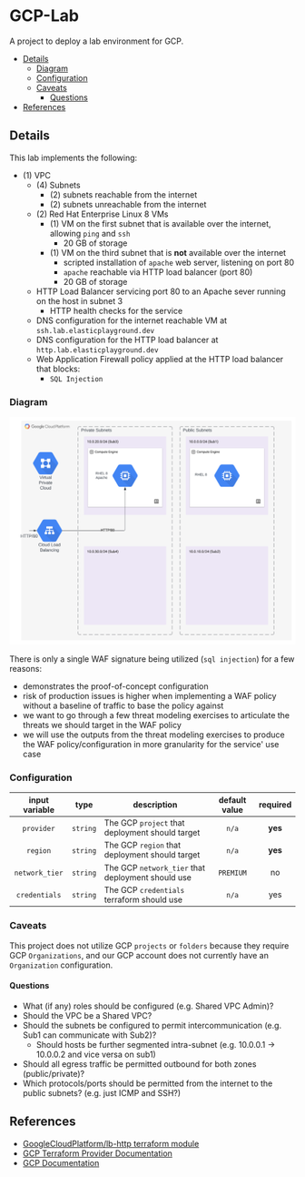 # GCP-Lab

A project to deploy a lab environment for GCP.

- [Details](#details)
  - [Diagram](#diagram)
  - [Configuration](#configuration)
  - [Caveats](#caveats)
    - [Questions](#questions)
- [References](#references)

## Details

This lab implements the following:

- (1) VPC
  - (4) Subnets
    - (2) subnets reachable from the internet
    - (2) subnets unreachable from the internet
  - (2) Red Hat Enterprise Linux 8 VMs
    - (1) VM on the first subnet that is available over the internet, allowing `ping` and `ssh`
      - 20 GB of storage
    - (1) VM on the third subnet that is **not** available over the internet
      - scripted installation of `apache` web server, listening on port 80
      - `apache` reachable via HTTP load balancer (port 80)
      - 20 GB of storage
  - HTTP Load Balancer servicing port 80 to an Apache sever running on the host in subnet 3
    - HTTP health checks for the service
  - DNS configuration for the internet reachable VM at `ssh.lab.elasticplayground.dev`
  - DNS configuration for the HTTP load balancer at `http.lab.elasticplayground.dev`
  - Web Application Firewall policy applied at the HTTP load balancer that blocks:
    - `SQL Injection`

### Diagram

![gcp-lab-diagram](./GCP-Lab.svg)

There is only a single WAF signature being utilized (`sql injection`) for a few reasons:

- demonstrates the proof-of-concept configuration
- risk of production issues is higher when implementing a WAF policy without a baseline of traffic to base the policy against
- we want to go through a few threat modeling exercises to articulate the threats we should target in the WAF policy
- we will use the outputs from the threat modeling exercises to produce the WAF policy/configuration in more granularity for the service' use case

### Configuration

| input variable |   type   | description                                       | default value | required |
| :------------: | :------: | ------------------------------------------------- | :-----------: | :------: |
|   `provider`   | `string` | The GCP `project` that deployment should target   |     `n/a`     | **yes**  |
|    `region`    | `string` | The GCP `region` that deployment should target    |     `n/a`     | **yes**  |
| `network_tier` | `string` | The GCP `network_tier` that deployment should use |   `PREMIUM`   |    no    |
| `credentials`  | `string` | The GCP `credentials` terraform should use        |     `n/a`     |   yes    |

### Caveats

This project does not utilize GCP `projects` or `folders` because they require GCP `Organizations`, and our GCP account does not currently have an `Organization` configuration.

#### Questions

- What (if any) roles should be configured (e.g. Shared VPC Admin)?
- Should the VPC be a Shared VPC?
- Should the subnets be configured to permit intercommunication (e.g. Sub1 can communicate with Sub2)?
  - Should hosts be further segmented intra-subnet (e.g. 10.0.0.1 -> 10.0.0.2 and vice versa on sub1)
- Should all egress traffic be permitted outbound for both zones (public/private)?
- Which protocols/ports should be permitted from the internet to the public subnets? (e.g. just ICMP and SSH?)

## References

- [GoogleCloudPlatform/lb-http terraform module](https://registry.terraform.io/modules/GoogleCloudPlatform/lb-http/google/latest)
- [GCP Terraform Provider Documentation](https://registry.terraform.io/providers/hashicorp/google/latest/docs)
- [GCP Documentation](https://cloud.google.com/docs/)
